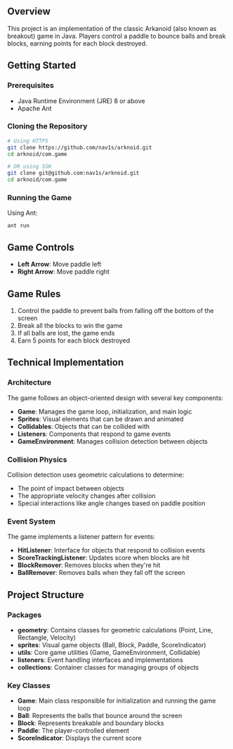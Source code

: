 ## Overview
This project is an implementation of the classic Arkanoid (also known as breakout) game in Java. Players control a paddle to bounce balls and break blocks, earning points for each block destroyed.

## Getting Started

### Prerequisites
- Java Runtime Environment (JRE) 8 or above
- Apache Ant

### Cloning the Repository

```bash
# Using HTTPS
git clone https://github.com/nav1s/arknoid.git
cd arknoid/com.game

# OR using SSH
git clone git@github.com:nav1s/arknoid.git
cd arknoid/com.game
```

### Running the Game
Using Ant:
```
ant run
```

## Game Controls
- **Left Arrow**: Move paddle left
- **Right Arrow**: Move paddle right

## Game Rules
1. Control the paddle to prevent balls from falling off the bottom of the screen
2. Break all the blocks to win the game
3. If all balls are lost, the game ends
4. Earn 5 points for each block destroyed

## Technical Implementation

### Architecture
The game follows an object-oriented design with several key components:

- **Game**: Manages the game loop, initialization, and main logic
- **Sprites**: Visual elements that can be drawn and animated
- **Collidables**: Objects that can be collided with
- **Listeners**: Components that respond to game events
- **GameEnvironment**: Manages collision detection between objects

### Collision Physics
Collision detection uses geometric calculations to determine:
- The point of impact between objects
- The appropriate velocity changes after collision
- Special interactions like angle changes based on paddle position

### Event System
The game implements a listener pattern for events:
- **HitListener**: Interface for objects that respond to collision events
- **ScoreTrackingListener**: Updates score when blocks are hit
- **BlockRemover**: Removes blocks when they're hit
- **BallRemover**: Removes balls when they fall off the screen

## Project Structure

### Packages
- **geometry**: Contains classes for geometric calculations (Point, Line, Rectangle, Velocity)
- **sprites**: Visual game objects (Ball, Block, Paddle, ScoreIndicator)
- **utils**: Core game utilities (Game, GameEnvironment, Collidable)
- **listeners**: Event handling interfaces and implementations
- **collections**: Container classes for managing groups of objects

### Key Classes
- **Game**: Main class responsible for initialization and running the game loop
- **Ball**: Represents the balls that bounce around the screen
- **Block**: Represents breakable and boundary blocks
- **Paddle**: The player-controlled element
- **ScoreIndicator**: Displays the current score
